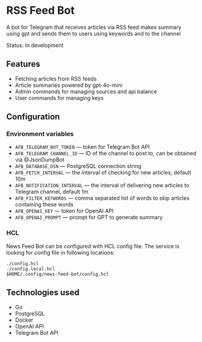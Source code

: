 # RSS Feed Bot
A bot for Telegram that receives articles via RSS feed makes summary using gpt and sends them to users using keywords and to the channel

Status: In development
## Features
- Fetching articles from RSS feeds
- Article summaries powered by gpt-4o-mini
- Admin commands for managing sources and api balance
- User commands for managing keys
## Configuration
### Environment variables
- `AFB_TELEGRAM_BOT_TOKEN` — token for Telegram Bot API
- `AFB_TELEGRAM_CHANNEL_ID` — ID of the channel to post to, can be obtained via @JsonDumpBot
- `AFB_DATABASE_DSN` — PostgreSQL connection string
- `AFB_FETCH_INTERVAL` — the interval of checking for new articles, default 10m
- `AFB_NOTIFICATION_INTERVAL` — the interval of delivering new articles to Telegram channel, default 1m
- `AFB_FILTER_KEYWORDS` — comma separated list of words to skip articles containing these words
- `AFB_OPENAI_KEY` — token for OpenAI API
- `AFB_OPENAI_PROMPT` — prompt for GPT to generate summary
### HCL
News Feed Bot can be configured with HCL config file. The service is looking for config file in following locations:

    ./config.hcl
    ./config.local.hcl
    $HOME/.config/news-feed-bot/config.hcl
## Technologies used
- Go
- PostgreSQL
- Docker
- OpenAI API
- Telegram Bot API
